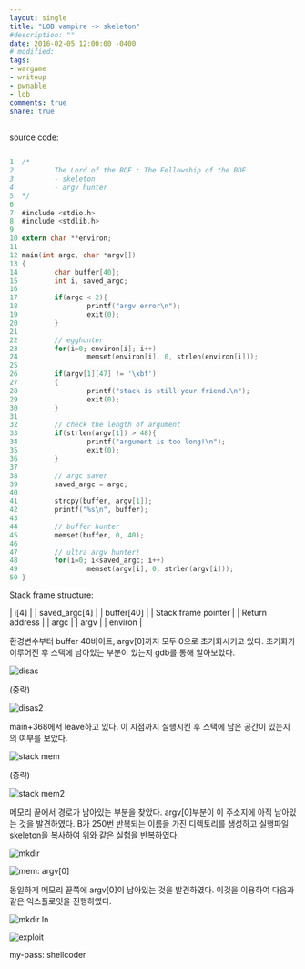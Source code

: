 ```yaml
---
layout: single
title: "LOB vampire -> skeleton"
#description: ""
date: 2016-02-05 12:00:00 -0400
# modified: 
tags: 
- wargame
- writeup
- pwnable
- lob
comments: true
share: true
---
```


source code:

```c

1  ﻿/*
2          The Lord of the BOF : The Fellowship of the BOF
3          - skeleton
4          - argv hunter
5  */
6  
7  #include <stdio.h>
8  #include <stdlib.h>
9  
10 extern char **environ;
11 
12 main(int argc, char *argv[])
13 {
14         char buffer[40];
15         int i, saved_argc;
16 
17         if(argc < 2){
18                 printf("argv error\n");
19                 exit(0);
20         }
21 
22         // egghunter
23         for(i=0; environ[i]; i++)
24                 memset(environ[i], 0, strlen(environ[i]));
25 
26         if(argv[1][47] != '\xbf')
27         {
28                 printf("stack is still your friend.\n");
29                 exit(0);
30         }
31 
32         // check the length of argument
33         if(strlen(argv[1]) > 48){
34                 printf("argument is too long!\n");
35                 exit(0);
36         }
37 
38         // argc saver
39         saved_argc = argc;
40 
41         strcpy(buffer, argv[1]);
42         printf("%s\n", buffer);
43 
44         // buffer hunter
45         memset(buffer, 0, 40);
46 
47         // ultra argv hunter!
48         for(i=0; i<saved_argc; i++)
49                 memset(argv[i], 0, strlen(argv[i]));
50 }

```

Stack frame structure:

| i[4] |
| saved_argc[4] |
| buffer[40] |
| Stack frame pointer |
| Return address |
| argc |
| argv |
| environ |


환경변수부터 buffer 40바이트, argv[0]까지 모두 0으로 초기화시키고 있다. 초기화가 이루어진 후 스택에 남아있는 부분이 있는지 gdb를 통해 알아보았다.

![disas]({{site.url}}{{site.baseurl}}/assets/images/2016-02-05-LOB-10/0.png)

(중략)

![disas2]({{site.url}}{{site.baseurl}}/assets/images/2016-02-05-LOB-10/1.png)

main+368에서 leave하고 있다. 이 지점까지 실행시킨 후 스택에 남은 공간이 있는지의 여부를 보았다.

![stack mem]({{site.url}}{{site.baseurl}}/assets/images/2016-02-05-LOB-10/2.png)

(중략)

![stack mem2]({{site.url}}{{site.baseurl}}/assets/images/2016-02-05-LOB-10/3.png)

메모리 끝에서 경로가 남아있는 부분을 찾았다. argv[0]부분이 이 주소지에 아직 남아있는 것을 발견하였다. B가 250번 반복되는 이름을 가진 디렉토리를 생성하고 실행파일 skeleton을 복사하여 위와 같은 실험을 반복하였다.

![mkdir]({{site.url}}{{site.baseurl}}/assets/images/2016-02-05-LOB-10/4.png)

![mem: argv[0]]({{site.url}}{{site.baseurl}}/assets/images/2016-02-05-LOB-10/5.png)

동일하게 메모리 끝쪽에 argv[0]이 남아있는 것을 발견하였다. 이것을 이용하여 다음과 같은 익스플로잇을 진행하였다.

![mkdir ln]({{site.url}}{{site.baseurl}}/assets/images/2016-02-05-LOB-10/6.png)

![exploit]({{site.url}}{{site.baseurl}}/assets/images/2016-02-05-LOB-10/7.png)


my-pass: shellcoder
